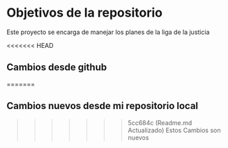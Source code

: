 # Objetivos de la repositorio

Este proyecto se encarga de manejar los planes de la liga de la justicia


<<<<<<< HEAD
## Cambios desde github
=======
## Cambios nuevos desde mi repositorio local
>>>>>>> 5cc684c (Readme.md Actualizado)
Estos Cambios son nuevos
